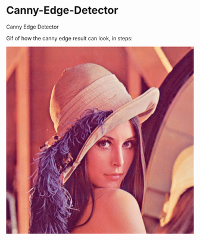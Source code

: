 # Canny-Edge-Detector
Canny Edge Detector

Gif of how the canny edge result can look, in steps:

![Canny Edge Steps](https://github.com/johanlewenhaupt/Canny-Edge-Detector/blob/master/lenagif.gif)
  <a name="solved_issue_2"></a>
